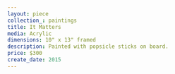```yaml
---
layout: piece
collection_: paintings
title: It Matters
media: Acrylic
dimensions: 10" x 13" framed
description: Painted with popsicle sticks on board.
price: $300
create_date: 2015
---
```

